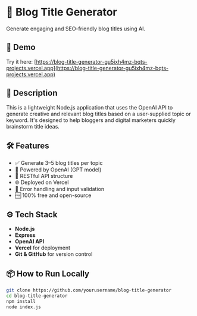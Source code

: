 # 🧠 Blog Title Generator

Generate engaging and SEO-friendly blog titles using AI.

## 🚀 Demo

Try it here: [https://blog-title-generator-gu5ixh4mz-bqts-projects.vercel.app](https://blog-title-generator-gu5ixh4mz-bqts-projects.vercel.app)

## 📌 Description

This is a lightweight Node.js application that uses the OpenAI API to generate creative and relevant blog titles based on a user-supplied topic or keyword. It's designed to help bloggers and digital marketers quickly brainstorm title ideas.

## 🛠️ Features

- ✅ Generate 3–5 blog titles per topic
- 🧠 Powered by OpenAI (GPT model)
- 📡 RESTful API structure
- 🌐 Deployed on Vercel
- 🧪 Error handling and input validation
- 🆓 100% free and open-source

## ⚙️ Tech Stack

- **Node.js**
- **Express**
- **OpenAI API**
- **Vercel** for deployment
- **Git & GitHub** for version control

## 📦 How to Run Locally

```bash
git clone https://github.com/yourusername/blog-title-generator
cd blog-title-generator
npm install
node index.js
